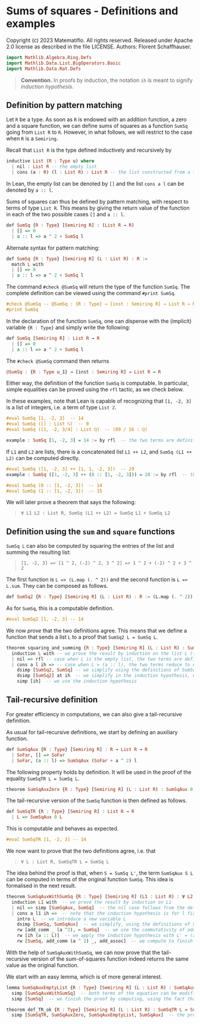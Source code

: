 # Sums of squares - Definitions and examples

Copyright (c) 2023 Matematiflo. All rights reserved.
Released under Apache 2.0 license as described in the file LICENSE.
Authors: Florent Schaffhauser.

```haskell
import Mathlib.Algebra.Ring.Defs
import Mathlib.Data.List.BigOperators.Basic
import Mathlib.Data.Rat.Defs
```

> **Convention.** In proofs by induction, the notation `ih` is meant to signify *induction hypothesis*.

## Definition by pattern matching

Let `R` be a type. As soon as `R` is endowed with an addition function, a zero and a square function, we can define sums of squares as a function `SumSq` going from `List R` to `R`. However, in what follows, we will restrict to the case when `R` is a `Semiring`.

Recall that `List R` is the type defined inductively and recursively by

```haskell
inductive List (R : Type u) where
  | nil : List R -- the empty list
  | cons (a : R) (l : List R) : List R -- the list constructed from a term (a : R) and an already constructed list (l : List R).
```

In Lean, the empty list can be denoted by `[]` and the list `cons a l` can be denoted by `a :: l`.

Sums of squares can thus be defined by pattern matching, with respect to terms of type `List R`. This means by giving the return value of the function in each of the two possible cases `[]` and `a :: l`.

```haskell
def SumSq {R : Type} [Semiring R] : (List R → R)
  | [] => 0
  | a :: l => a ^ 2 + SumSq l
```

Alternate syntax for pattern matching:

```haskell
def SumSq {R : Type} [Semiring R] (L : List R) : R :=
  match L with
  | [] => 0
  | a :: l => a ^ 2 + SumSq l
```

The command `#check @SumSq` will return the type of the function `SumSq`. The complete definition can be viewed using the command `#print SumSq`.

```haskell
#check @SumSq -- @SumSq : {R : Type} → [inst : Semiring R] → List R → R
#print SumSq
```

In the declaration of the function `SumSq`, one can dispense with the (implicit) variable `{R : Type}` and simply write the following:

```haskell
def SumSq [Semiring R] : List R → R
  | [] => 0
  | a :: l => a ^ 2 + SumSq l
```

The `#check @SumSq` command then returns

```haskell
@SumSq : {R : Type u_1} → [inst : Semiring R] → List R → R
```

Either way, the definition of the function `SumSq` is computable. In particular, simple equalities can be proved using the `rfl` tactic, as we check below.

In these examples, note that Lean is capable of recognizing that `[1, -2, 3]` is a list of integers, i.e. a term of type `List ℤ`.

```haskell
#eval SumSq [1, -2, 3]  -- 14
#eval SumSq ([] : List ℕ)  -- 0
#eval SumSq ([1, -2, 3/4] : List ℚ)  -- (89 / 16 : ℚ)

example : SumSq [1, -2, 3] = 14 := by rfl  -- the two terms are definitionally equal
```

If `L1` and `L2` are lists, there is a concatenated list `L1 ++ L2`, and `SumSq (L1 ++ L2)` can be computed directly.

```haskell
#eval SumSq ([1, -2, 3] ++ [1, 1, -2, 3])  -- 29
example : SumSq ([1, -2, 3] ++ (0 :: [1, -2, 3])) = 28 := by rfl  -- the two terms are definitionally equal

#eval SumSq (0 :: [1, -2, 3])  -- 14
#eval SumSq (1 :: [1, -2, 3])  -- 15
```

We will later prove a theorem that says the following:

> `∀ L1 L2 : List R, SumSq (L1 ++ L2) = SumSq L1 + SumSq L2`

## Definition using the `sum` and `square` functions

`SumSq L` can also be computed by squaring the entries of the list and summing the resulting list:

> `[1, -2, 3] => [1 ^ 2, (-2) ^ 2, 3 ^ 2] => 1 ^ 2 + (-2) ^ 2 + 3 ^ 2`

The first function is `L => (L.map (. ^ 2))` and the second function is `L => L.sum`. They can be composed as follows.

```haskell
def SumSq2 {R : Type} [Semiring R] (L : List R) : R := (L.map (. ^ 2)).sum
```

As for `SumSq`, this is a computable definition.

```haskell
#eval SumSq2 [1, -2, 3] -- 14
```

We now *prove* that the two definitions agree. This means that we define a function that sends a list `L` to a proof that `SumSq2 L = SumSq L`.

```haskell
theorem squaring_and_summing {R : Type} [Semiring R] (L : List R) : SumSq2 L = SumSq L := by
  induction L with -- we prove the result by induction on the list L (the type `List R` is an inductive type)
  | nil => rfl -- case when L is the empty list, the two terms are definitionally equal
  | cons a l ih => -- case when L = (a :: l), the two terms reduce to equal ones after some simplifications
    dsimp [SumSq2, SumSq] -- we simplify using the definitions of SumSq2 and SumSq
    dsimp [SumSq2] at ih  -- we simplify in the induction hypothesis, using the definition of SumSq2
    simp [ih]  -- we use the induction hypothesis
```

## Tail-recursive definition

For greater efficiency in computations, we can also give a tail-recursive definition.

As usual for tail-recursive definitions, we start by defining an auxiliary function.

```haskell
def SumSqAux {R : Type} [Semiring R] : R → List R → R
  | SoFar, [] => SoFar
  | SoFar, (a :: l) => SumSqAux (SoFar + a ^ 2) l
```

The following property holds by definition. It will be used in the proof of the equality `SumSqTR L = SumSq L`.

```haskell
theorem SumSqAuxZero {R : Type} [Semiring R] (L : List R) : SumSqAux 0 L = SumSqAux (SumSq []) L := by rfl
```

The tail-recursive version of the `SumSq` function is then defined as follows.

```haskell
def SumSqTR {R : Type} [Semiring R] : List R → R
  | L => SumSqAux 0 L
```

This is computable and behaves as expected.

```haskell
#eval SumSqTR [1, -2, 3] -- 14
```

We now want to prove that the two definitions agree, i.e. that

> `∀ L : List R, SumSqTR L = SumSq L`

The idea behind the proof is that, when `S = SumSq L'`, the term  `SumSqAux S L` can be computed in terms of the original function `SumSq`. This idea is formalised in the next result.

```haskell
theorem SumSqAuxWithSumSq {R : Type} [Semiring R] (L1 : List R) : ∀ L2 : List R, SumSqAux (SumSq L2) L1  = SumSq L2 + SumSq L1 := by
  induction L1 with  -- we prove the result by induction on L1
  | nil => simp [SumSqAux, SumSq]  -- the nil case follows from the definitions of the functions involved
  | cons a l1 ih =>  -- note that the induction hypothesis is for l fixed but for arbitrary L' : List R
    intro L  -- we introduce a new variable L
    dsimp [SumSq, SumSqAux]  -- we simplify, using the definitions of SumSq and SumSqAux
    rw [add_comm _ (a ^2), ← SumSq]  -- we use the commutativity of addition, then compute backwards using the definition of SumSq
    rw [ih (a :: L)]  -- we apply the induction hypothesis with L' = (a :: L'')
    rw [SumSq, add_comm (a ^ 2) _, add_assoc]  -- we compute to finish the proof
```

With the help of `SumSqAuxWithSumSq`, we can now prove that the tail-recursive version of the sum-of-squares function indeed returns the same value as the original function.

We start with an easy lemma, which is of more general interest.

```haskell
lemma SumSqAuxEmptyList {R : Type} [Semiring R] (L : List R) : SumSqAux (SumSq []) L= SumSqAux (SumSq L) [] := by
  simp [SumSqAuxWithSumSq]  -- both terms of the equation can be modified, using the function SumSqAuxGen to get rid of SumSqAux everywhere (on the left, the function SumSqAuxGen is applied to the lists L and [], and on the right it is applied to [] and L)
  simp [SumSq]  -- we finish the proof by computing, using the fact that SumSq [] = 0 (by definition)

theorem def_TR_ok {R : Type} [Semiring R] (L : List R) : SumSqTR L = SumSq L := by
  simp [SumSqTR, SumSqAuxZero, SumSqAuxEmptyList, SumSqAux]  -- the proof is by direct computation
```
